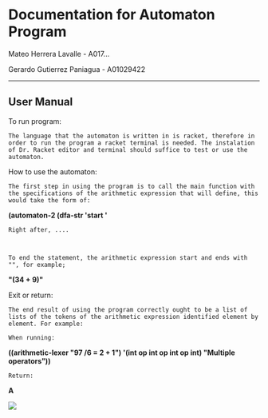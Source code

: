 # Documentation for Automaton Program
 Mateo Herrera Lavalle - A017...

 Gerardo Gutierrez Paniagua - A01029422
      
       

       
--- 
     

## User Manual 
     
To run program:

    The language that the automaton is written in is racket, therefore in order to run the program a racket terminal is needed. The instalation of Dr. Racket editor and terminal should suffice to test or use the automaton.

   
How to use the automaton:

    The first step in using the program is to call the main function with the specifications of the arithmetic expression that will define, this would take the form of:
**(automaton-2 (dfa-str 'start '**
  

    Right after, ....

  

    To end the statement, the arithmetic expression start and ends with "", for example;   
**"(34 + 9)"**

  
Exit or return:

    The end result of using the program correctly ought to be a list of lists of the tokens of the arithmetic expression identified element by element. For example:

    When running:
**((arithmetic-lexer "97 /6 = 2 + 1") '(int op int op int op int) "Multiple operators"))**

    Return: 

__A__



![](/Screenshot%202022-04-05%20104824.png)


